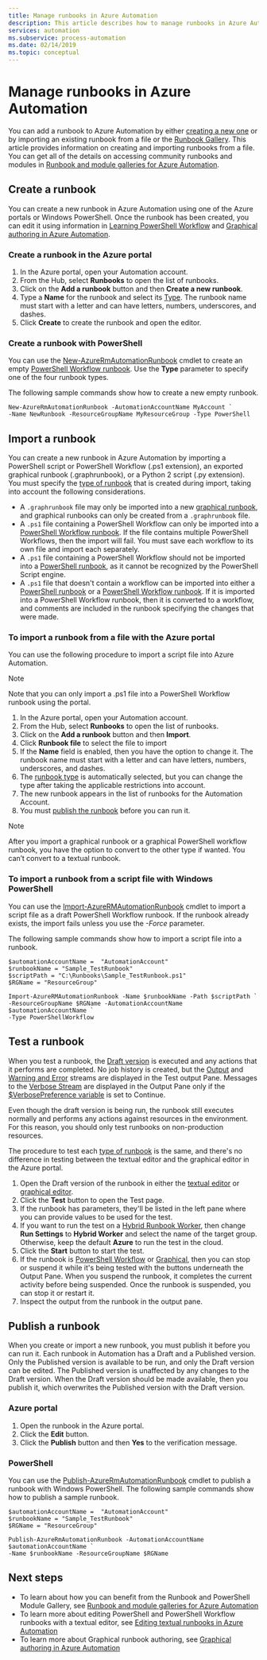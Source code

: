 ```yaml
---
title: Manage runbooks in Azure Automation
description: This article describes how to manage runbooks in Azure Automation.
services: automation
ms.subservice: process-automation
ms.date: 02/14/2019
ms.topic: conceptual
---
```

# Manage runbooks in Azure Automation

You can add a runbook to Azure Automation by either [creating a new one](#create-a-runbook) or by importing an existing runbook from a file or the [Runbook Gallery](automation-runbook-gallery.md). This article provides information on creating and importing runbooks from a file.  You can get all of the details on accessing community runbooks and modules in [Runbook and module galleries for Azure Automation](automation-runbook-gallery.md).

## Create a runbook

You can create a new runbook in Azure Automation using one of the Azure portals or Windows PowerShell. Once the runbook has been created, you can edit it using information in [Learning PowerShell Workflow](automation-powershell-workflow.md) and [Graphical authoring in Azure Automation](automation-graphical-authoring-intro.md).

### Create a runbook in the Azure portal

1. In the Azure portal, open your Automation account.
2. From the Hub, select **Runbooks** to open the list of runbooks.
3. Click on the **Add a runbook** button and then **Create a new runbook**.
4. Type a **Name** for the runbook and select its [Type](automation-runbook-types.md). The runbook name must start with a letter and can have letters, numbers, underscores, and dashes.
5. Click **Create** to create the runbook and open the editor.

### Create a runbook with PowerShell

You can use the [New-AzureRmAutomationRunbook](/powershell/module/azurerm.automation/new-azurermautomationrunbook) cmdlet to create an empty [PowerShell Workflow runbook](automation-runbook-types.md#powershell-workflow-runbooks). Use the **Type** parameter to specify one of the four runbook types.

The following sample commands show how to create a new empty runbook.

```azurepowershell-interactive
New-AzureRmAutomationRunbook -AutomationAccountName MyAccount `
-Name NewRunbook -ResourceGroupName MyResourceGroup -Type PowerShell
```

## Import a runbook

You can create a new runbook in Azure Automation by importing a PowerShell script or PowerShell Workflow (.ps1 extension), an exported graphical runbook (.graphrunbook), or a Python 2 script (.py extension).  You must specify the [type of runbook](automation-runbook-types.md) that is created during import, taking into account the following considerations.

* A `.graphrunbook` file may only be imported into a new [graphical runbook](automation-runbook-types.md#graphical-runbooks), and graphical runbooks can only be created from a `.graphrunbook` file.
* A `.ps1` file containing a PowerShell Workflow can only be imported into a [PowerShell Workflow runbook](automation-runbook-types.md#powershell-workflow-runbooks). If the file contains multiple PowerShell Workflows, then the import will fail. You must save each workflow to its own file and import each separately.
* A `.ps1` file containing a PowerShell Workflow should not be imported into a [PowerShell runbook](automation-runbook-types.md#powershell-runbooks), as it cannot be recognized by the PowerShell Script engine.
* A `.ps1` file that doesn't contain a workflow can be imported into either a [PowerShell runbook](automation-runbook-types.md#powershell-runbooks) or a [PowerShell Workflow runbook](automation-runbook-types.md#powershell-workflow-runbooks).  If it is imported into a PowerShell Workflow runbook, then it is converted to a workflow, and comments are included in the runbook specifying the changes that were made.

### To import a runbook from a file with the Azure portal

You can use the following procedure to import a script file into Azure Automation.

> [!NOTE]
> Note that you can only import a .ps1 file into a PowerShell Workflow runbook using the portal.

1. In the Azure portal, open your Automation account.
2. From the Hub, select **Runbooks** to open the list of runbooks.
3. Click on the **Add a runbook** button and then **Import**.
4. Click **Runbook file** to select the file to import
5. If the **Name** field is enabled, then you have the option to change it.  The runbook name must start with a letter and can have letters, numbers, underscores, and dashes.
6. The [runbook type](automation-runbook-types.md) is automatically selected, but you can change the type after taking the applicable restrictions into account.
7. The new runbook appears in the list of runbooks for the Automation Account.
8. You must [publish the runbook](#publish-a-runbook) before you can run it.

> [!NOTE]
> After you import a graphical runbook or a graphical PowerShell workflow runbook, you have the option to convert to the other type if wanted. You can’t convert to a textual runbook.

### To import a runbook from a script file with Windows PowerShell

You can use the [Import-AzureRMAutomationRunbook](https://docs.microsoft.com/powershell/module/azurerm.automation/import-azurermautomationrunbook) cmdlet to import a script file as a draft PowerShell Workflow runbook. If the runbook already exists, the import fails unless you use the *-Force* parameter.

The following sample commands show how to import a script file into a runbook.

```azurepowershell-interactive
$automationAccountName =  "AutomationAccount"
$runbookName = "Sample_TestRunbook"
$scriptPath = "C:\Runbooks\Sample_TestRunbook.ps1"
$RGName = "ResourceGroup"

Import-AzureRMAutomationRunbook -Name $runbookName -Path $scriptPath `
-ResourceGroupName $RGName -AutomationAccountName $automationAccountName `
-Type PowerShellWorkflow
```

## Test a runbook

When you test a runbook, the [Draft version](#publish-a-runbook) is executed and any actions that it performs are completed. No job history is created, but the [Output](automation-runbook-output-and-messages.md#output-stream) and [Warning and Error](automation-runbook-output-and-messages.md#message-streams) streams are displayed in the Test output Pane. Messages to the [Verbose Stream](automation-runbook-output-and-messages.md#message-streams) are displayed in the Output Pane only if the [$VerbosePreference variable](automation-runbook-output-and-messages.md#preference-variables) is set to Continue.

Even though the draft version is being run, the runbook still executes normally and performs any actions against resources in the environment. For this reason, you should only test runbooks on non-production resources.

The procedure to test each [type of runbook](automation-runbook-types.md) is the same, and there's no difference in testing between the textual editor and the graphical editor in the Azure portal.

1. Open the Draft version of the runbook in either the [textual editor](automation-edit-textual-runbook.md) or [graphical editor](automation-graphical-authoring-intro.md).
1. Click the **Test** button to open the Test page.
1. If the runbook has parameters, they'll be listed in the left pane where you can provide values to be used for the test.
1. If you want to run the test on a [Hybrid Runbook Worker](automation-hybrid-runbook-worker.md), then change **Run Settings** to **Hybrid Worker** and select the name of the target group.  Otherwise, keep the default **Azure** to run the test in the cloud.
1. Click the **Start** button to start the test.
1. If the runbook is [PowerShell Workflow](automation-runbook-types.md#powershell-workflow-runbooks) or [Graphical](automation-runbook-types.md#graphical-runbooks), then you can stop or suspend it while it's being tested with the buttons underneath the Output Pane. When you suspend the runbook, it completes the current activity before being suspended. Once the runbook is suspended, you can stop it or restart it.
1. Inspect the output from the runbook in the output pane.

## Publish a runbook

When you create or import a new runbook, you must publish it before you can run it.  Each runbook in Automation has a Draft and a Published version. Only the Published version is available to be run, and only the Draft version can be edited. The Published version is unaffected by any changes to the Draft version. When the Draft version should be made available, then you publish it, which overwrites the Published version with the Draft version.

### Azure portal

1. Open the runbook in the Azure portal.
2. Click the **Edit** button.
3. Click the **Publish** button and then **Yes** to the verification message.

### PowerShell

You can use the [Publish-AzureRmAutomationRunbook](/powershell/module/azurerm.automation/publish-azurermautomationrunbook) cmdlet to publish a runbook with Windows PowerShell. The following sample commands show how to publish a sample runbook.

```azurepowershell-interactive
$automationAccountName =  "AutomationAccount"
$runbookName = "Sample_TestRunbook"
$RGName = "ResourceGroup"

Publish-AzureRmAutomationRunbook -AutomationAccountName $automationAccountName `
-Name $runbookName -ResourceGroupName $RGName
```

## Next steps

* To learn about how you can benefit from the Runbook and PowerShell Module Gallery, see  [Runbook and module galleries for Azure Automation](automation-runbook-gallery.md)
* To learn more about editing PowerShell and PowerShell Workflow runbooks with a textual editor, see [Editing textual runbooks in Azure Automation](automation-edit-textual-runbook.md)
* To learn more about Graphical runbook authoring, see [Graphical authoring in Azure Automation](automation-graphical-authoring-intro.md)
